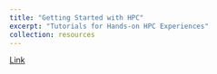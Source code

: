 ```yaml
---
title: "Getting Started with HPC"
excerpt: "Tutorials for Hands-on HPC Experiences"
collection: resources
---
```



[Link](https://github.com/chenxuhao/hpc-getting-started.git)